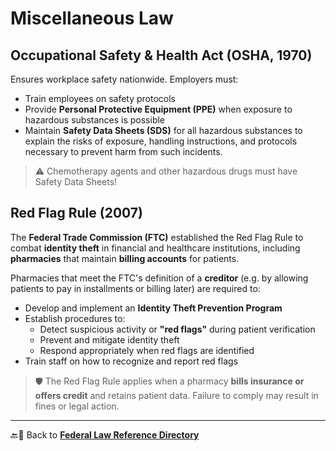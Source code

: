 # Miscellaneous Law

## Occupational Safety & Health Act (OSHA, 1970)

Ensures workplace safety nationwide. Employers must:

- Train employees on safety protocols
- Provide **Personal Protective Equipment (PPE)** when exposure to hazardous substances is possible
- Maintain **Safety Data Sheets (SDS)** for all hazardous substances to explain the risks of exposure, handling instructions, and protocols necessary to prevent harm from such incidents.

> ⚠️ Chemotherapy agents and other hazardous drugs must have Safety Data Sheets!

## Red Flag Rule (2007)

The **Federal Trade Commission (FTC)** established the Red Flag Rule to combat **identity theft** in financial and healthcare institutions, including **pharmacies** that maintain **billing accounts** for patients.

Pharmacies that meet the FTC's definition of a **creditor** (e.g. by allowing patients to pay in installments or billing later) are required to:

- Develop and implement an **Identity Theft Prevention Program**
- Establish procedures to:
  - Detect suspicious activity or **"red flags"** during patient verification
  - Prevent and mitigate identity theft
  - Respond appropriately when red flags are identified
- Train staff on how to recognize and report red flags

> 🛡️ The Red Flag Rule applies when a pharmacy **bills insurance or offers credit** and retains patient data. Failure to comply may result in fines or legal action.
  
---

🔙🔗 Back to [**Federal Law Reference Directory**](./readme.md)
